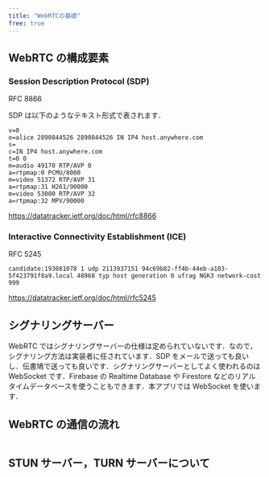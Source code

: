 ```yaml
---
title: "WebRTCの基礎"
free: true
---
```


## WebRTC の構成要素

### Session Description Protocol (SDP)

RFC 8866

SDP は以下のようなテキスト形式で表されます．

```
v=0
o=alice 2890844526 2890844526 IN IP4 host.anywhere.com
s=
c=IN IP4 host.anywhere.com
t=0 0
m=audio 49170 RTP/AVP 0
a=rtpmap:0 PCMU/8000
m=video 51372 RTP/AVP 31
a=rtpmap:31 H261/90000
m=video 53000 RTP/AVP 32
a=rtpmap:32 MPV/90000
```

https://datatracker.ietf.org/doc/html/rfc8866

### Interactive Connectivity Establishment (ICE)

RFC 5245

```
candidate:193081078 1 udp 2113937151 94c69b82-ff4b-44eb-a103-5f423791f8a9.local 48968 typ host generation 0 ufrag NGK3 network-cost 999
```

https://datatracker.ietf.org/doc/html/rfc5245

## シグナリングサーバー

WebRTC ではシグナリングサーバーの仕様は定められていないです．なので，シグナリング方法は実装者に任されています．SDP をメールで送っても良いし．伝書鳩で送っても良いです．シグナリングサーバーとしてよく使われるのは WebSocket です．Firebase の Realtime Database や Firestore などのリアルタイムデータベースを使うこともできます．本アプリでは WebSocket を使います．

## WebRTC の通信の流れ

```

```

## STUN サーバー，TURN サーバーについて
